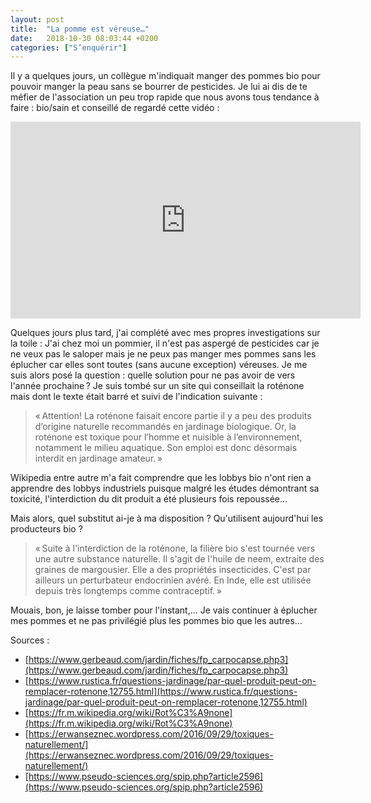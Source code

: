 ```yaml
---
layout: post
title:  "La pomme est véreuse…"
date:   2018-10-30 08:03:44 +0200
categories: ["S’enquérir"]
---
```


Il y a quelques jours, un collègue m'indiquait manger des pommes bio
pour pouvoir manger la peau sans se bourrer de pesticides. Je lui ai dis
de te méfier de l'association un peu trop rapide que nous avons tous
tendance à faire : bio/sain et conseillé de regardé cette vidéo :

<iframe width="560" height="315" src="https://www.youtube.com/embed/2P4Pw1V_ou0" title="YouTube video player" frameborder="0" allow="accelerometer; autoplay; clipboard-write; encrypted-media; gyroscope; picture-in-picture" allowfullscreen></iframe>

Quelques jours plus tard, j'ai complété avec mes propres investigations
sur la toile : J'ai chez moi un pommier, il n'est pas aspergé de
pesticides car je ne veux pas le saloper mais je ne peux pas manger mes
pommes sans les éplucher car elles sont toutes (sans aucune exception)
véreuses. Je me suis alors posé la question : quelle solution pour ne
pas avoir de vers l'année prochaine ? Je suis tombé sur un site qui
conseillait la roténone mais dont le texte était barré et suivi de
l'indication suivante :

> « Attention! La roténone faisait encore partie il y a peu des produits
> d’origine naturelle recommandés en jardinage biologique. Or, la
> roténone est toxique pour l’homme et nuisible à l’environnement,
> notamment le milieu aquatique. Son emploi est donc désormais interdit
> en jardinage amateur. »

Wikipedia entre autre m'a fait comprendre que les lobbys bio n'ont rien
a apprendre des lobbys industriels puisque malgré les études démontrant
sa toxicité, l'interdiction du dit produit a été plusieurs fois
repoussée...

Mais alors, quel substitut ai-je à ma disposition ? Qu'utilisent
aujourd'hui les producteurs bio ?

> « Suite à l'interdiction de la roténone, la filière bio s'est tournée
> vers une autre substance naturelle. Il s'agit de l'huile de neem,
> extraite des graines de margousier. Elle a des propriétés
> insecticides. C'est par ailleurs un perturbateur endocrinien avéré. En
> Inde, elle est utilisée depuis très longtemps comme contraceptif. »

Mouais, bon, je laisse tomber pour l'instant,... Je vais continuer à
éplucher mes pommes et ne pas privilégié plus les pommes bio que les
autres...

Sources :

-   [https://www.gerbeaud.com/jardin/fiches/fp_carpocapse.php3](https://www.gerbeaud.com/jardin/fiches/fp_carpocapse.php3)
-   [https://www.rustica.fr/questions-jardinage/par-quel-produit-peut-on-remplacer-rotenone,12755.html](https://www.rustica.fr/questions-jardinage/par-quel-produit-peut-on-remplacer-rotenone,12755.html)
-   [https://fr.m.wikipedia.org/wiki/Rot%C3%A9none](https://fr.m.wikipedia.org/wiki/Rot%C3%A9none)
-   [https://erwanseznec.wordpress.com/2016/09/29/toxiques-naturellement/](https://erwanseznec.wordpress.com/2016/09/29/toxiques-naturellement/)
-   [https://www.pseudo-sciences.org/spip.php?article2596](https://www.pseudo-sciences.org/spip.php?article2596)

